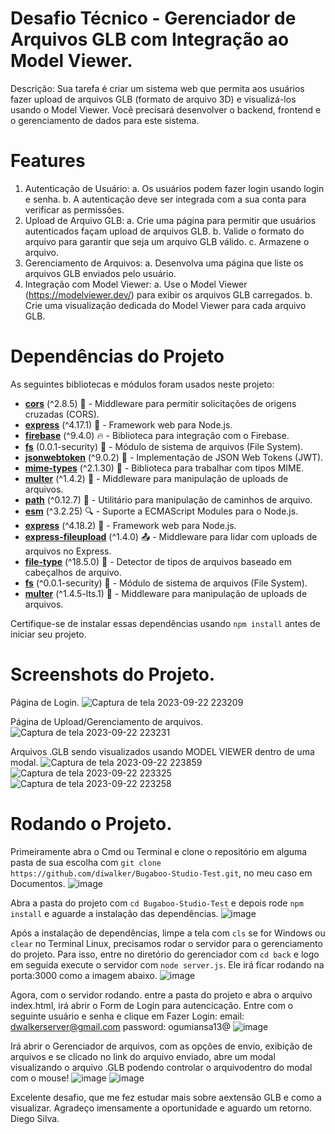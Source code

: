 # Desafio Técnico - Gerenciador de Arquivos GLB com Integração ao Model Viewer.

Descrição:
Sua tarefa é criar um sistema web que permita aos usuários fazer upload de arquivos
GLB (formato de arquivo 3D) e visualizá-los usando o Model Viewer. Você precisará
desenvolver o backend, frontend e o gerenciamento de dados para este sistema.

# Features
1. Autenticação de Usuário:
a. Os usuários podem fazer login usando login e senha.
b. A autenticação deve ser integrada com a sua conta para verificar as
permissões.
2. Upload de Arquivo GLB:
a. Crie uma página para permitir que usuários autenticados façam upload de
arquivos GLB.
b. Valide o formato do arquivo para garantir que seja um arquivo GLB válido.
c. Armazene o arquivo.
3. Gerenciamento de Arquivos:
a. Desenvolva uma página que liste os arquivos GLB enviados pelo usuário.
4. Integração com Model Viewer:
a. Use o Model Viewer (https://modelviewer.dev/) para exibir os arquivos GLB
carregados.
b. Crie uma visualização dedicada do Model Viewer para cada arquivo GLB.

# Dependências do Projeto

As seguintes bibliotecas e módulos foram usados neste projeto:

- [**cors**](https://www.npmjs.com/package/cors) (^2.8.5) 🔄 - Middleware para permitir solicitações de origens cruzadas (CORS).
- [**express**](https://www.npmjs.com/package/express) (^4.17.1) 🚀 - Framework web para Node.js.
- [**firebase**](https://www.npmjs.com/package/firebase) (^9.4.0) 🔥 - Biblioteca para integração com o Firebase.
- [**fs**](https://www.npmjs.com/package/fs) (0.0.1-security) 📁 - Módulo de sistema de arquivos (File System).
- [**jsonwebtoken**](https://www.npmjs.com/package/jsonwebtoken) (^9.0.2) 🔐 - Implementação de JSON Web Tokens (JWT).
- [**mime-types**](https://www.npmjs.com/package/mime-types) (^2.1.30) 📃 - Biblioteca para trabalhar com tipos MIME.
- [**multer**](https://www.npmjs.com/package/multer) (^1.4.2) 📁 - Middleware para manipulação de uploads de arquivos.
- [**path**](https://www.npmjs.com/package/path) (^0.12.7) 📂 - Utilitário para manipulação de caminhos de arquivo.
- [**esm**](https://www.npmjs.com/package/esm) (^3.2.25) 🔍 - Suporte a ECMAScript Modules para o Node.js.
- [**express**](https://www.npmjs.com/package/express) (^4.18.2) 🚀 - Framework web para Node.js.
- [**express-fileupload**](https://www.npmjs.com/package/express-fileupload) (^1.4.0) 📤 - Middleware para lidar com uploads de arquivos no Express.
- [**file-type**](https://www.npmjs.com/package/file-type) (^18.5.0) 📄 - Detector de tipos de arquivos baseado em cabeçalhos de arquivo.
- [**fs**](https://www.npmjs.com/package/fs) (^0.0.1-security) 📁 - Módulo de sistema de arquivos (File System).
- [**multer**](https://www.npmjs.com/package/multer) (^1.4.5-lts.1) 📁 - Middleware para manipulação de uploads de arquivos.

Certifique-se de instalar essas dependências usando `npm install` antes de iniciar seu projeto.

# Screenshots do Projeto.

Página de Login.
![Captura de tela 2023-09-22 223209](https://github.com/diwalker/Bugaboo-Studio-Test/assets/13918844/3a5b280a-d83c-4516-b792-e9273a3b4c78)

Página de Upload/Gerenciamento de arquivos.
![Captura de tela 2023-09-22 223231](https://github.com/diwalker/Bugaboo-Studio-Test/assets/13918844/1a8f0dac-2605-4fb6-959d-e9fb28cd6da3)

Arquivos .GLB sendo visualizados usando MODEL VIEWER dentro de uma modal.
![Captura de tela 2023-09-22 223859](https://github.com/diwalker/Bugaboo-Studio-Test/assets/13918844/439d4296-ca0a-40b2-bf4a-2ab56d74a3f4)
![Captura de tela 2023-09-22 223325](https://github.com/diwalker/Bugaboo-Studio-Test/assets/13918844/3b6073de-24bf-4c44-8259-93311a42a904)
![Captura de tela 2023-09-22 223258](https://github.com/diwalker/Bugaboo-Studio-Test/assets/13918844/98db46e1-16ae-48fa-a7ce-ef826f84ab74)

# Rodando o Projeto.
Primeiramente abra o Cmd ou Terminal e clone o repositório em alguma pasta de sua escolha com 
`git clone https://github.com/diwalker/Bugaboo-Studio-Test.git`, no meu caso em Documentos.
![image](https://github.com/diwalker/Bugaboo-Studio-Test/assets/13918844/33536a56-8def-41d8-9651-f61bce1a1508)

Abra a pasta do projeto com `cd Bugaboo-Studio-Test` e depois rode `npm install` e aguarde a instalação das dependências.
![image](https://github.com/diwalker/Bugaboo-Studio-Test/assets/13918844/edab4381-4fe8-4dbf-9771-a6dbf661d51c)

Após a instalação de dependências, limpe a tela com `cls` se for Windows ou `clear` no Terminal Linux, precisamos rodar o servidor para o gerenciamento do projeto.
Para isso, entre no diretório do gerenciador com `cd back` e logo em seguida execute o servidor com `node server.js`. Ele irá ficar rodando na porta:3000 como a imagem abaixo.
![image](https://github.com/diwalker/Bugaboo-Studio-Test/assets/13918844/4083e0cb-f49b-45f1-8274-8e33eca62ea7)

Agora, com o servidor rodando. entre a pasta do projeto e abra o arquivo index.html, irá abrir o Form de Login para autencicação.
Entre com o seguinte usuário e senha e clique em Fazer Login:
email: dwalkerserver@gmail.com
password: ogumiansa13@
![image](https://github.com/diwalker/Bugaboo-Studio-Test/assets/13918844/2243cf21-6017-4189-9ff7-ff258572abe9)

Irá abrir o Gerenciador de arquivos, com as opções de envio, exibição de arquivos e se clicado no link do arquivo enviado, abre um modal visualizando o arquivo .GLB podendo controlar o arquivodentro do modal com o mouse!
![image](https://github.com/diwalker/Bugaboo-Studio-Test/assets/13918844/d0e67438-d8b4-4518-9dac-7f1a133cce94)
![image](https://github.com/diwalker/Bugaboo-Studio-Test/assets/13918844/798d18f4-dca8-4608-a022-e854b38ef7aa)

Excelente desafio, que me fez estudar mais sobre aextensão GLB e como a visualizar. Agradeço imensamente a oportunidade e aguardo um retorno. 
Diego Silva.















